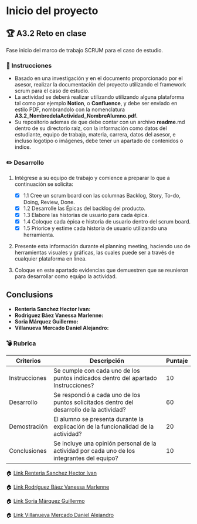 # Inicio del proyecto

## :trophy: A3.2 Reto en clase

Fase inicio del marco de trabajo SCRUM para el caso de estudio.

### :blue_book: Instrucciones

- Basado en una investigación y en el documento proporcionado por el asesor, realizar la documentación del proyecto utilizando el framework scrum para el caso de estudio.
- La actividad se deberá realizar utilizando utilizando alguna plataforma tal como por ejemplo **Notion**, o **Confluence**, y debe ser enviado en estilo PDF, nombrandolo con la nomenclatura **A3.2_NombredelaActividad_NombreAlumno.pdf.**
- Su repositorio ademas de que debe contar con un archivo **readme**.md dentro de su directorio raíz, con la información como datos del estudiante, equipo de trabajo, materia, carrera, datos del asesor, e incluso logotipo o imágenes, debe tener un apartado de contenidos o indice.


### :pencil2: Desarrollo

1. Intégrese a su equipo de trabajo y comience a preparar lo que a continuación se solicita:
   - [x] 1.1 Cree un scrum board con las columnas Backlog, Story, To-do, Doing, Review, Done.
   - [x] 1.2 Desarrolle las Épicas del backlog del producto.
   - [x] 1.3 Elabore las historias de usuario para cada épica.
   - [x] 1.4 Coloque cada épica e historia de usuario dentro del scrum board.
   - [x] 1.5 Priorice y estime cada historia de usuario utilizando una herramienta.

2. Presente esta información durante el planning meeting, haciendo uso de herramientas visuales y gráficas, las cuales puede ser a través de cualquier plataforma en linea.

3. Coloque en este apartado evidencias que demuestren que se reunieron para desarrollar como equipo la actividad.

## Conclusions 
*  **Renteria Sanchez Hector Ivan:** 
*  **Rodríguez Báez Vanessa Marlenne:** 
*  **Soria Márquez Guillermo:** 
*  **Villanueva Mercado Daniel Alejandro:** 


### :bomb: Rubrica

| Criterios     | Descripción                                                                                  | Puntaje |
| ------------- | -------------------------------------------------------------------------------------------- | ------- |
| Instrucciones | Se cumple con cada uno de los puntos indicados dentro del apartado Instrucciones?            | 10      |  
| Desarrollo    | Se respondió a cada uno de los puntos solicitados dentro del desarrollo de la actividad?     | 60      |
| Demostración  | El alumno se presenta durante la explicación de la funcionalidad de la actividad?            | 20      |
| Conclusiones  | Se incluye una opinión personal de la actividad  por cada uno de los integrantes del equipo? | 10      |

:house: [Link Renteria Sanchez Hector Ivan](https://github.com/IvanRenteria/Analisis-Avanzado-de-Software)

:house: [Link Rodríguez Báez Vanessa Marlenne](https://github.com/vanessamRodriguez/Analisis-Avanzado-de-Software)

:house: [Link Soria Márquez Guillermo](https://github.com/GuillermoSoria97/Analisis_Avanzado_de_Software)

:house: [Link Villanueva Mercado Daniel Alejandro](https://github.com/Dany305/Analisis-Avanzado-de-Software)